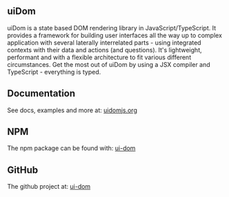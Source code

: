 ## uiDom

uiDom is a state based DOM rendering library in JavaScript/TypeScript. It provides a framework for building user interfaces all the way up to complex application with several laterally interrelated parts - using integrated contexts with their data and actions (and questions). It's lightweight, performant and with a flexible architecture to fit various different circumstances. Get the most out of uiDom by using a JSX compiler and TypeScript - everything is typed.

## Documentation

See docs, examples and more at: [uidomjs.org](https://uidomjs.org)

## NPM

The npm package can be found with: [ui-dom](https://www.npmjs.com/package/ui-dom)

## GitHub

The github project at: [ui-dom](https://github.com/ui-dom/ui-dom.git)

